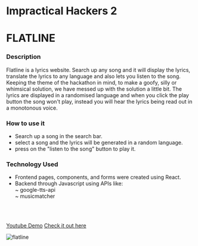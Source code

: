 # Impractical Hackers 2

<h1> FLATLINE </h1>

<h3> Description </h3>

Flatline is a lyrics website. Search up any song and it will display the lyrics, translate the lyrics to any language and also lets you listen to the song.
Keeping the theme of the hackathon in mind, to make a goofy, silly or whimsical solution, we have messed up with the solution a little bit. The lyrics are displayed in a randomised language and when you click the play button the song won't play, instead you will hear the lyrics being read out in a monotonous voice.

<h3>How to use it </h3>
<ul>
  <li>Search up a song in the search bar.</li>
  <li>select a song and the lyrics will be generated in a random language.</li>
  <li>press on the "listen to the song" button to play it.</li> </ul>
  
  
<h3>Technology Used </h3>
<ul>
  <li> Frontend pages, components, and forms were created using React.</li>
  <li> Backend through Javascript using APIs like:<br>
    ~ google-tts-api <br>
    ~ musicmatcher </li></ul>
<br>
<br>

<a taget="_blank" rel="noreferrer" href="https://youtu.be/sJticoey44c">Youtube Demo</a>
<a rel="noreferrer" target="_blank" href="flatline.select">Check it out here</a>

![flatline](https://user-images.githubusercontent.com/100701261/190893670-23031ad4-ece3-4dd9-9036-01475b7790e1.png)
